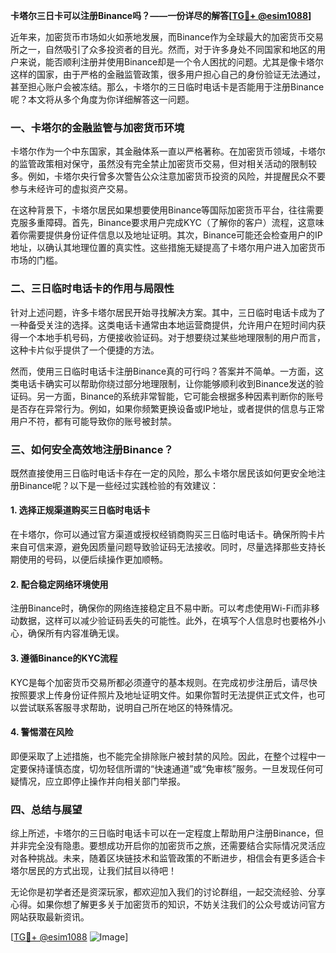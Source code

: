 **卡塔尔三日卡可以注册Binance吗？——一份详尽的解答[[TG💪+ @esim1088](https://t.me/s/esim1088)]**

近年来，加密货币市场如火如荼地发展，而Binance作为全球最大的加密货币交易所之一，自然吸引了众多投资者的目光。然而，对于许多身处不同国家和地区的用户来说，能否顺利注册并使用Binance却是一个令人困扰的问题。尤其是像卡塔尔这样的国家，由于严格的金融监管政策，很多用户担心自己的身份验证无法通过，甚至担心账户会被冻结。那么，卡塔尔的三日临时电话卡是否能用于注册Binance呢？本文将从多个角度为你详细解答这一问题。

### 一、卡塔尔的金融监管与加密货币环境

卡塔尔作为一个中东国家，其金融体系一直以严格著称。在加密货币领域，卡塔尔的监管政策相对保守，虽然没有完全禁止加密货币交易，但对相关活动的限制较多。例如，卡塔尔央行曾多次警告公众注意加密货币投资的风险，并提醒民众不要参与未经许可的虚拟资产交易。

在这种背景下，卡塔尔居民如果想要使用Binance等国际加密货币平台，往往需要克服多重障碍。首先，Binance要求用户完成KYC（了解你的客户）流程，这意味着你需要提供身份证件信息以及地址证明。其次，Binance可能还会检查用户的IP地址，以确认其地理位置的真实性。这些措施无疑提高了卡塔尔用户进入加密货币市场的门槛。

### 二、三日临时电话卡的作用与局限性

针对上述问题，许多卡塔尔居民开始寻找解决方案。其中，三日临时电话卡成为了一种备受关注的选择。这类电话卡通常由本地运营商提供，允许用户在短时间内获得一个本地手机号码，方便接收验证码。对于想要绕过某些地理限制的用户而言，这种卡片似乎提供了一个便捷的方法。

然而，使用三日临时电话卡注册Binance真的可行吗？答案并不简单。一方面，这类电话卡确实可以帮助你绕过部分地理限制，让你能够顺利收到Binance发送的验证码。另一方面，Binance的系统非常智能，它可能会根据多种因素判断你的账号是否存在异常行为。例如，如果你频繁更换设备或IP地址，或者提供的信息与正常用户不符，都有可能导致你的账号被封禁。

### 三、如何安全高效地注册Binance？

既然直接使用三日临时电话卡存在一定的风险，那么卡塔尔居民该如何更安全地注册Binance呢？以下是一些经过实践检验的有效建议：

#### 1. **选择正规渠道购买三日临时电话卡**
   在卡塔尔，你可以通过官方渠道或授权经销商购买三日临时电话卡。确保所购卡片来自可信来源，避免因质量问题导致验证码无法接收。同时，尽量选择那些支持长期使用的号码，以便后续操作更加顺畅。

#### 2. **配合稳定网络环境使用**
   注册Binance时，确保你的网络连接稳定且不易中断。可以考虑使用Wi-Fi而非移动数据，这样可以减少验证码丢失的可能性。此外，在填写个人信息时也要格外小心，确保所有内容准确无误。

#### 3. **遵循Binance的KYC流程**
   KYC是每个加密货币交易所都必须遵守的基本规则。在完成初步注册后，请尽快按照要求上传身份证件照片及地址证明文件。如果你暂时无法提供正式文件，也可以尝试联系客服寻求帮助，说明自己所在地区的特殊情况。

#### 4. **警惕潜在风险**
   即便采取了上述措施，也不能完全排除账户被封禁的风险。因此，在整个过程中一定要保持谨慎态度，切勿轻信所谓的“快速通道”或“免审核”服务。一旦发现任何可疑情况，应立即停止操作并向相关部门举报。

### 四、总结与展望

综上所述，卡塔尔的三日临时电话卡可以在一定程度上帮助用户注册Binance，但并非完全没有隐患。要想成功开启你的加密货币之旅，还需要结合实际情况灵活应对各种挑战。未来，随着区块链技术和监管政策的不断进步，相信会有更多适合卡塔尔居民的方式出现，让我们拭目以待吧！

无论你是初学者还是资深玩家，都欢迎加入我们的讨论群组，一起交流经验、分享心得。如果你想了解更多关于加密货币的知识，不妨关注我们的公众号或访问官方网站获取最新资讯。

[[TG💪+ @esim1088](https://t.me/s/esim1088) ![Image](https://i.postimg.cc/4NQfJmqS/Snipaste-2025-05-13-00-14-12.png)]